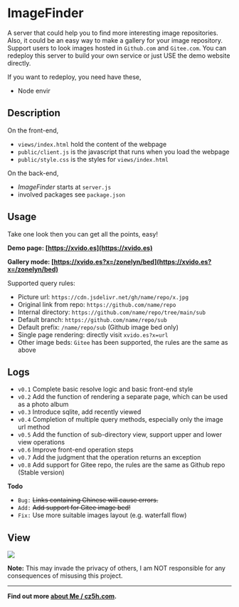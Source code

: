 
# ImageFinder

A server that could help you to find more interesting image repositories. Also, it could be an easy way to make a gallery for your image repository. Support users to look images hosted in `Github.com` and `Gitee.com`. You can redeploy this server to build your own service or just USE the demo website directly.

If you want to redeploy, you need have these,

- Node envir

## Description 

On the front-end,

- `views/index.html` hold the content of the webpage
- `public/client.js` is the javascript that runs when you load the webpage
- `public/style.css` is the styles for `views/index.html`

On the back-end,

- *ImageFinder* starts at `server.js`
- involved packages see `package.json`

## Usage

Take one look then you can get all the points, easy!

**Demo page: [https://xvido.es](https://xvido.es)**

**Gallery mode: [https://xvido.es?x=/zonelyn/bed](https://xvido.es?x=/zonelyn/bed)**



Supported query rules:

- Picture url: `https://cdn.jsdelivr.net/gh/name/repo/x.jpg`
- Original link from repo: `https://github.com/name/repo`
- Internal directory: `https://github.com/name/repo/tree/main/sub`
- Default branch: `https://github.com/name/repo/sub`
- Default prefix: `/name/repo/sub` (Github image bed only)
- Single page rendering: directly visit `xvido.es?x=url`
- Other image beds: `Gitee` has been supported, the rules are the same as above

## Logs

- `v0.1` Complete basic resolve logic and basic front-end style 
- `v0.2` Add the function of rendering a separate page, which can be used as a photo album 
- `v0.3` Introduce sqlite, add recently viewed 
- `v0.4` Completion of multiple query methods, especially only the image url method 
- `v0.5` Add the function of sub-directory view, support upper and lower view operations 
- `v0.6` Improve front-end operation steps 
- `v0.7` Add the judgment that the operation returns an exception 
- `v0.8` Add support for Gitee repo, the rules are the same as Github repo (Stable version)

**Todo**

- `Bug:` <s>Links containing Chinese will cause errors.</s>
- `Add:` <s>Add support for Gitee image bed!</s>
- `Fix:` Use more suitable images layout (e.g. waterfall flow)

## View

![](https://cdn.jsdelivr.net/gh/TianZonglin/tuchuang/img/rfgherdf34234分3.png)


**Note:** This may invade the privacy of others, I am NOT responsible for any consequences of misusing this project.

---

**Find out more [about Me / cz5h.com](https://www.cz5h.com).**

